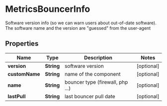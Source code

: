 

# MetricsBouncerInfo

Software version info (so we can warn users about out-of-date software). The software name and the version are \"guessed\" from the user-agent

## Properties

| Name | Type | Description | Notes |
|------------ | ------------- | ------------- | -------------|
|**version** | **String** | software version |  [optional] |
|**customName** | **String** | name of the component |  [optional] |
|**name** | **String** | bouncer type (firewall, php ...) |  [optional] |
|**lastPull** | **String** | last bouncer pull date |  [optional] |



